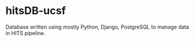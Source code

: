 # hitsDB-ucsf

Database written using mostly Python, Django, PostgreSQL to manage data in HITS pipeline.
